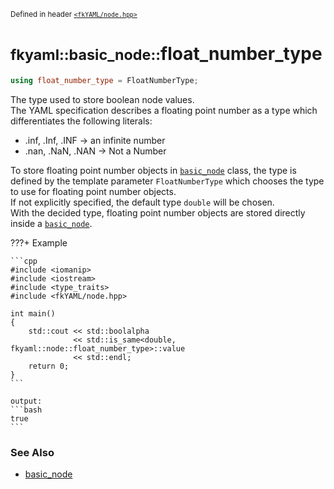 <small>Defined in header [`<fkYAML/node.hpp>`](https://github.com/fktn-k/fkYAML/blob/develop/include/fkYAML/node.hpp)</small>

# <small>fkyaml::basic_node::</small>float_number_type

```cpp
using float_number_type = FloatNumberType;
```

The type used to store boolean node values.  
The YAML specification describes a floating point number as a type which differentiates the following literals:

* .inf, .Inf, .INF -> an infinite number
* .nan, .NaN, .NAN -> Not a Number

To store floating point number objects in [`basic_node`](index.md) class, the type is defined by the template parameter `FloatNumberType` which chooses the type to use for floating point number objects.  
If not explicitly specified, the default type `double` will be chosen.  
With the decided type, floating point number objects are stored directly inside a [`basic_node`](index.md).  

???+ Example

    ```cpp
    #include <iomanip>
    #include <iostream>
    #include <type_traits>
    #include <fkYAML/node.hpp>

    int main()
    {
        std::cout << std::boolalpha
                  << std::is_same<double, fkyaml::node::float_number_type>::value
                  << std::endl;
        return 0;
    }
    ```

    output:
    ```bash
    true
    ```

### **See Also**

* [basic_node](index.md)
